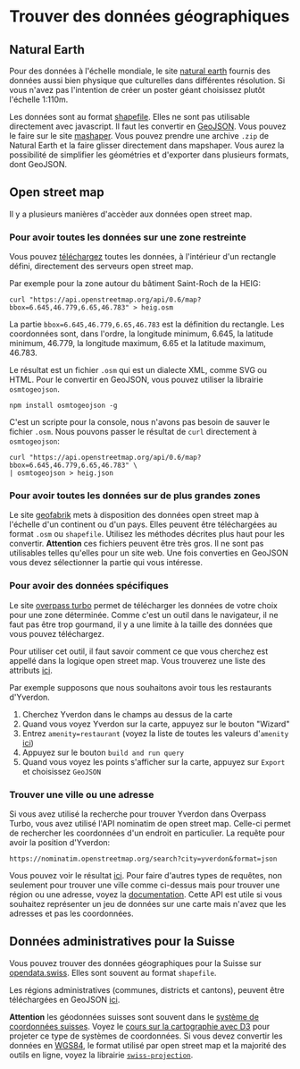 # Trouver des données géographiques

## Natural Earth

Pour des données à l'échelle mondiale, le site [natural earth](https://www.naturalearthdata.com/downloads/) fournis des données aussi bien physique que culturelles dans différentes résolution. Si vous n'avez pas l'intention de créer un poster géant choisissez plutôt l'échelle 1:110m.

Les données sont au format [shapefile](https://fr.wikipedia.org/wiki/Shapefile). Elles ne sont pas utilisable directement avec javascript. Il faut les convertir en [GeoJSON](https://observablehq.com/@idris-maps/donnees-cartographiques). Vous pouvez le faire sur le site [mashaper](https://mapshaper.org/). Vous pouvez prendre une archive `.zip` de Natural Earth et la faire glisser directement dans mapshaper. Vous aurez la possibilité de simplifier les géométries et d'exporter dans plusieurs formats, dont GeoJSON.

## Open street map

Il y a plusieurs manières d'accèder aux données open street map.

### Pour avoir toutes les données sur une zone restreinte

Vous pouvez [téléchargez](https://wiki.openstreetmap.org/wiki/Downloading_data) toutes les données, à l'intérieur d'un rectangle défini, directement des serveurs open street map.

Par exemple pour la zone autour du bâtiment Saint-Roch de la HEIG:

```
curl "https://api.openstreetmap.org/api/0.6/map?bbox=6.645,46.779,6.65,46.783" > heig.osm
```

La partie `bbox=6.645,46.779,6.65,46.783` est la définition du rectangle. Les coordonnées sont, dans l'ordre, la longitude minimum, 6.645, la latitude minimum, 46.779, la longitude maximum, 6.65 et la latitude maximum, 46.783.

Le résultat est un fichier `.osm` qui est un dialecte XML, comme SVG ou HTML. Pour le convertir en GeoJSON, vous pouvez utiliser la librairie `osmtogeojson`.

```
npm install osmtogeojson -g
```

C'est un scripte pour la console, nous n'avons pas besoin de sauver le fichier `.osm`. Nous pouvons passer le résultat de `curl` directement à `osmtogeojson`:

```
curl "https://api.openstreetmap.org/api/0.6/map?bbox=6.645,46.779,6.65,46.783" \
| osmtogeojson > heig.json
```

### Pour avoir toutes les données sur de plus grandes zones

Le site [geofabrik](https://download.geofabrik.de/) mets à disposition des données open street map à l'échelle d'un continent ou d'un pays. Elles peuvent être téléchargées au format `.osm` ou `shapefile`. Utilisez les méthodes décrites plus haut pour les convertir. **Attention** ces fichiers peuvent être très gros. Il ne sont pas utilisables telles qu'elles pour un site web. Une fois converties en GeoJSON vous devez sélectionner la partie qui vous intéresse.

### Pour avoir des données spécifiques

Le site [overpass turbo](https://overpass-turbo.eu/) permet de télécharger les données de votre choix pour une zone déterminée. Comme c'est un outil dans le navigateur, il ne faut pas être trop gourmand, il y a une limite à la taille des données que vous pouvez téléchargez.

Pour utiliser cet outil, il faut savoir comment ce que vous cherchez est appellé dans la logique open street map. Vous trouverez une liste des attributs [ici](https://wiki.openstreetmap.org/wiki/Map_Features).

Par exemple supposons que nous souhaitons avoir tous les restaurants d'Yverdon.

1. Cherchez Yverdon dans le champs au dessus de la carte
2. Quand vous voyez Yverdon sur la carte, appuyez sur le bouton "Wizard"
3. Entrez `amenity=restaurant` (voyez la liste de toutes les valeurs d'`amenity` [ici](https://wiki.openstreetmap.org/wiki/Map_Features#Amenity))
4. Appuyez sur le bouton `build and run query`
5. Quand vous voyez les points s'afficher sur la carte, appuyez sur `Export` et choisissez `GeoJSON`

### Trouver une ville ou une adresse

Si vous avez utilisé la recherche pour trouver Yverdon dans Overpass Turbo, vous avez utilisé l'API nominatim de open street map. Celle-ci permet de rechercher les coordonnées d'un endroit en particulier. La requête pour avoir la position d'Yverdon:

```
https://nominatim.openstreetmap.org/search?city=yverdon&format=json
```

Vous pouvez voir le résultat [ici](https://nominatim.openstreetmap.org/search?city=yverdon&format=json). Pour faire d'autres types de requêtes, non seulement pour trouver une ville comme ci-dessus mais pour trouver une région ou une adresse, voyez la [documentation](https://nominatim.org/release-docs/develop/api/Search/). Cette API est utile si vous souhaitez représenter un jeu de données sur une carte mais n'avez que les adresses et pas les coordonnées.

## Données administratives pour la Suisse

Vous pouvez trouver des données géographiques pour la Suisse sur [opendata.swiss](https://opendata.swiss/fr/dataset?res_format=SHAPEFILE&keywords_en=official-geodata&page=2). Elles sont souvent au format `shapefile`.

Les régions administratives (communes, districts et cantons), peuvent être téléchargées en GeoJSON [ici](https://observablehq.com/@idris-maps/swiss-geodata).

**Attention** les géodonnées suisses sont souvent dans le [système de coordonnées suisses](https://fr.wikipedia.org/wiki/Syst%C3%A8me_de_coordonn%C3%A9es_g%C3%A9ographiques_suisse). Voyez le [cours sur la cartographie avec D3](https://observablehq.com/@idris-maps/la-cartographie-avec-d3) pour projeter ce type de systèmes de coordonnées. Si vous devez convertir les données en [WGS84](https://en.wikipedia.org/wiki/World_Geodetic_System), le format utilisé par open street map et la majorité des outils en ligne, voyez la librairie [`swiss-projection`](https://www.npmjs.com/package/swiss-projection).